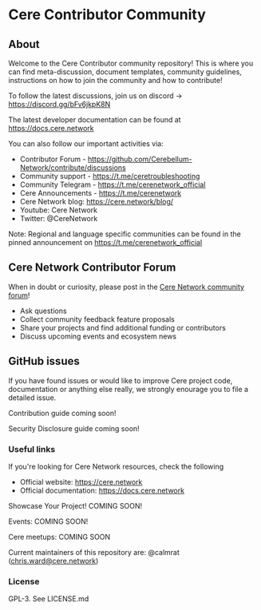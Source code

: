 # Cere Contributor Community

## About
Welcome to the Cere Contributor community repository! This is where you can find meta-discussion, document templates, community guidelines, instructions on how to join the community and how to contribute!

To follow the latest discussions, join us on discord -> https://discord.gg/bFv6jkpK8N

The latest developer documentation can be found at https://docs.cere.network

You can also follow our important activities via:

* Contributor Forum - https://github.com/Cerebellum-Network/contribute/discussions
* Community support - https://t.me/ceretroubleshooting
* Community Telegram - https://t.me/cerenetwork_official
* Cere Announcements - https://t.me/cerenetwork
* Cere Network blog: https://cere.network/blog/
* Youtube: Cere Network
* Twitter: @CereNetwork

Note: Regional and language specific communities can be found in the pinned announcement on https://t.me/cerenetwork_official

## Cere Network Contributor Forum

When in doubt or curiosity, please post in the [Cere Network community forum](https://github.com/Cerebellum-Network/contribute/discussions/categories)!

* Ask questions
* Collect community feedback feature proposals
* Share your projects and find additional funding or contributors
* Discuss upcoming events and ecosystem news

## GitHub issues
If you have found issues or would like to improve Cere project code, documentation or anything else really, we strongly enourage you to file a detailed issue. 

Contribution guide coming soon!

Security Disclosure guide coming soon! 

### Useful links
If you're looking for Cere Network resources, check the following

* Official website: https://cere.network
* Official documentation: https://docs.cere.network

Showcase Your Project! COMING SOON!

Events: COMING SOON!

Cere meetups: COMING SOON

Current maintainers of this repository are: @calmrat (chris.ward@cere.network)

### License
GPL-3. See LICENSE.md
